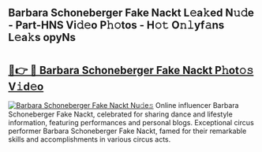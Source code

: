 ## Barbara Schoneberger Fake Nackt L𝚎a𝚔ed N𝚞𝚍e - Part-HNS Vi𝚍𝚎o P𝚑𝚘tos - H𝚘𝚝 O𝚗𝚕yf𝚊ns L𝚎a𝚔s opyNs

# <h2><a href="http://kfcruvp.oniu.top/?m=Barbara+Schoneberger+Fake+Nackt">🔗👉 🔴 Barbara Schoneberger Fake Nackt P𝚑ot𝚘𝚜 V𝚒d𝚎o</a></h2>

[![Barbara Schoneberger Fake Nackt Nu𝚍e𝚜](https://i.imgur.com/0qMVB7G.gif)](http://kfcruvp.oniu.top/?m=Barbara+Schoneberger+Fake+Nackt)
Online influencer Barbara Schoneberger Fake Nackt, celebrated for sharing dance and lifestyle information, featuring performances and personal blogs. Exceptional circus performer Barbara Schoneberger Fake Nackt, famed for their remarkable skills and accomplishments in various circus acts.  
